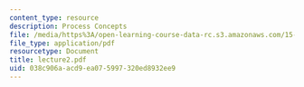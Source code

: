 ```yaml
---
content_type: resource
description: Process Concepts
file: /media/https%3A/open-learning-course-data-rc.s3.amazonaws.com/15-769-operations-strategy-spring-2003/038c906aacd9ea075997320ed8932ee9_lecture2.pdf
file_type: application/pdf
resourcetype: Document
title: lecture2.pdf
uid: 038c906a-acd9-ea07-5997-320ed8932ee9
---
```

